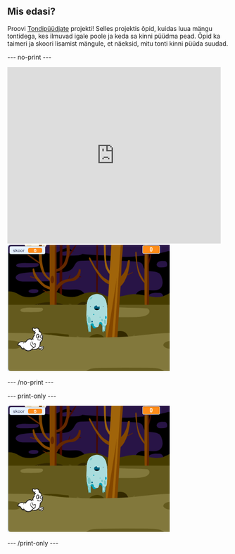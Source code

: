 ## Mis edasi?

Proovi [Tondipüüdjate](https://projects.raspberrypi.org/en/projects/ghostbusters?utm_source=pathway&utm_medium=whatnext&utm_campaign=projects) projekti! Selles projektis õpid, kuidas luua mängu tontidega, kes ilmuvad igale poole ja keda sa kinni püüdma pead. Õpid ka taimeri ja skoori lisamist mängule, et näeksid, mitu tonti kinni püüda suudad.

\--- no-print \---

<div class="scratch-preview">
  <iframe allowtransparency="true" width="485" height="402" src="https://scratch.mit.edu/projects/embed/276874679/?autostart=false" frameborder="0" scrolling="no"></iframe>
  <img src="images/ghostbusters-static.png">
</div>

\--- /no-print \---

\--- print-only \---

![esitus](images/ghostbusters-static.png)

\--- /print-only \---